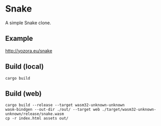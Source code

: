# Snake

A simple Snake clone.

## Example

<http://yozora.eu/snake>

## Build (local)

```shell
cargo build
```

## Build (web)

```shell
cargo build --release --target wasm32-unknown-unknown
wasm-bindgen --out-dir ./out/ --target web ./target/wasm32-unknown-unknown/release/snake.wasm
cp -r index.html assets out/
```

